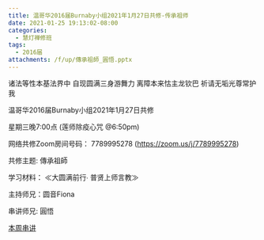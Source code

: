 ```yaml
---
title: 温哥华2016届Burnaby小组2021年1月27日共修-传承祖师
date: 2021-01-25 19:13:02-08:00
categories:
  - 慧灯禅修班
tags:
  - 2016届
attachments: /f/up/傳承祖師_圓悟.pptx
---
```

诸法等性本基法界中 自现圆满三身游舞力 离障本来怙主龙钦巴 祈请无垢光尊常护我

温哥华2016届Burnaby小组2021年1月27日共修 

星期三晚7:00点 (莲师除疫心咒 @6:50pm)

网络共修Zoom房间号码： 7789995278 (<https://zoom.us/j/7789995278>)

共修主题: 傳承祖師


学习材料：
≪大圆满前行∙ 普贤上师言教≫ 　


主持师兄：圆音Fiona

串讲师兄: 圓悟

[本周串讲](https://s3.ca-central-1.wasabisys.com/hddata/f.huidengchanxiu.net/hdv/f/up/傳承祖師_圓悟.pptx)